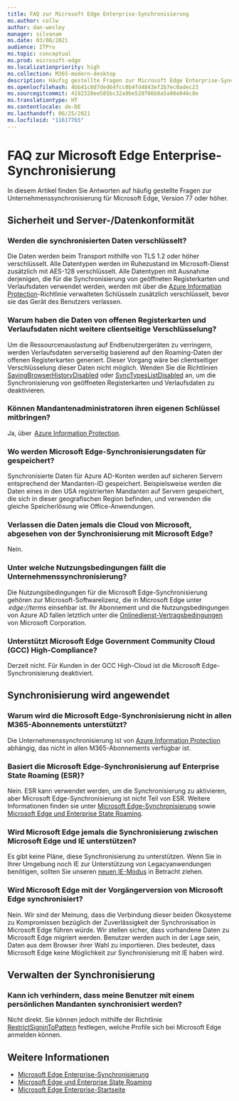 ```yaml
---
title: FAQ zur Microsoft Edge Enterprise-Synchronisierung
ms.author: collw
author: dan-wesley
manager: silvanam
ms.date: 03/08/2021
audience: ITPro
ms.topic: conceptual
ms.prod: microsoft-edge
ms.localizationpriority: high
ms.collection: M365-modern-desktop
description: Häufig gestellte Fragen zur Microsoft Edge Enterprise-Synchronisierung.
ms.openlocfilehash: 4bb41c8d7ded64fcc0b4fd4843ef2b7ec0adec23
ms.sourcegitcommit: 4192328ee585bc32a9be528766b8a5a98e046c8e
ms.translationtype: HT
ms.contentlocale: de-DE
ms.lasthandoff: 06/25/2021
ms.locfileid: "11617765"
---
```

# <a name="microsoft-edge-enterprise-sync-faq"></a>FAQ zur Microsoft Edge Enterprise-Synchronisierung

In diesem Artikel finden Sie Antworten auf häufig gestellte Fragen zur Unternehmenssynchronisierung für Microsoft Edge, Version 77 oder höher.

## <a name="security-and-serverdata-compliance"></a>Sicherheit und Server-/Datenkonformität

### <a name="is-the-synced-data-encrypted"></a>Werden die synchronisierten Daten verschlüsselt?

Die Daten werden beim Transport mithilfe von TLS 1.2 oder höher verschlüsselt. Alle Datentypen werden im Ruhezustand im Microsoft-Dienst zusätzlich mit AES-128 verschlüsselt. Alle Datentypen mit Ausnahme derjenigen, die für die Synchronisierung von geöffneten Registerkarten und Verlaufsdaten verwendet werden, werden mit über die [Azure Information Protection](./microsoft-edge-policies.md#restrictsignintopattern)-Richtlinie verwalteten Schlüsseln zusätzlich verschlüsselt, bevor sie das Gerät des Benutzers verlassen.

### <a name="why-dont-open-tab-and-history-data-have-more-client-side-encryption"></a>Warum haben die Daten von offenen Registerkarten und Verlaufsdaten nicht weitere clientseitige Verschlüsselung?

Um die Ressourcenauslastung auf Endbenutzergeräten zu verringern, werden Verlaufsdaten serverseitig basierend auf den Roaming-Daten der offenen Registerkarten generiert. Dieser Vorgang wäre bei clientseitiger Verschlüsselung dieser Daten nicht möglich. Wenden Sie die Richtlinien [SavingBrowserHistoryDisabled](./microsoft-edge-policies.md#savingbrowserhistorydisabled) oder [SyncTypesListDisabled](./microsoft-edge-policies.md#synctypeslistdisabled) an, um die Synchronisierung von geöffneten Registerkarten und Verlaufsdaten zu deaktivieren.

### <a name="can-tenant-admins-bring-their-own-key"></a>Können Mandantenadministratoren ihren eigenen Schlüssel mitbringen?

Ja, über  [Azure Information Protection](https://azure.microsoft.com/services/information-protection/).

### <a name="where-is-microsoft-edge-sync-data-stored"></a>Wo werden Microsoft Edge-Synchronisierungsdaten für gespeichert?

Synchronisierte Daten für Azure AD-Konten werden auf sicheren Servern entsprechend der Mandanten-ID gespeichert. Beispielsweise werden die Daten eines in den USA registrierten Mandanten auf Servern gespeichert, die sich in dieser geografischen Region befinden, und verwenden die gleiche Speicherlösung wie Office-Anwendungen.

### <a name="does-the-data-ever-leave-microsofts-cloud-aside-from-syncing-to-microsoft-edge"></a>Verlassen die Daten jemals die Cloud von Microsoft, abgesehen von der Synchronisierung mit Microsoft Edge?

Nein.

### <a name="what-terms-of-service-does-enterprise-sync-fall-under"></a>Unter welche Nutzungsbedingungen fällt die Unternehmenssynchronisierung?

Die Nutzungsbedingungen für die Microsoft Edge-Synchronisierung gehören zur Microsoft-Softwarelizenz, die in Microsoft Edge unter  *edge://terms* einsehbar ist. Ihr Abonnement und die Nutzungsbedingungen von Azure AD fallen letztlich unter die [Onlinedienst-Vertragsbedingungen](https://www.microsoft.com/licensing/product-licensing/products) von Microsoft Corporation.

### <a name="does-microsoft-edge-support-government-community-cloud-gcc-high-compliance"></a>Unterstützt Microsoft Edge Government Community Cloud (GCC) High-Compliance?

Derzeit nicht. Für Kunden in der GCC High-Cloud ist die Microsoft Edge-Synchronisierung deaktiviert.

## <a name="applying-sync"></a>Synchronisierung wird angewendet

### <a name="why-isnt-microsoft-edge-sync-supported-in-all-m365-subscriptions"></a>Warum wird die Microsoft Edge-Synchronisierung nicht in allen M365-Abonnements unterstützt?

Die Unternehmenssynchronisierung ist von [Azure Information Protection](https://azure.microsoft.com/services/information-protection/) abhängig, das nicht in allen M365-Abonnements verfügbar ist.

### <a name="is-microsoft-edge-sync-based-on-enterprise-state-roaming"></a>Basiert die Microsoft Edge-Synchronisierung auf Enterprise State Roaming (ESR)?

Nein. ESR kann verwendet werden, um die Synchronisierung zu aktivieren, aber Microsoft Edge-Synchronisierung ist nicht Teil von ESR. Weitere Informationen finden sie unter [Microsoft Edge-Synchronisierung](/DeployEdge/microsoft-edge-enterprise-sync) sowie [Microsoft Edge und Enterprise State Roaming](/DeployEdge/microsoft-edge-enterprise-state-roaming).

### <a name="will-microsoft-edge-ever-support-syncing-between-microsoft-edge-and-ie"></a>Wird Microsoft Edge jemals die Synchronisierung zwischen Microsoft Edge und IE unterstützen?

Es gibt keine Pläne, diese Synchronisierung zu unterstützen. Wenn Sie in Ihrer Umgebung noch IE zur Unterstützung von Legacyanwendungen benötigen, sollten Sie unseren [neuen IE-Modus](./edge-ie-mode.md) in Betracht ziehen.

### <a name="will-microsoft-edge-sync-with-microsoft-edge-legacy"></a>Wird Microsoft Edge mit der Vorgängerversion von Microsoft Edge synchronisiert?

Nein. Wir sind der Meinung, dass die Verbindung dieser beiden Ökosysteme zu Kompromissen bezüglich der Zuverlässigkeit der Synchronisation in Microsoft Edge führen würde. Wir stellen sicher, dass vorhandene Daten zu Microsoft Edge migriert werden. Benutzer werden auch in der Lage sein, Daten aus dem Browser ihrer Wahl zu importieren. Dies bedeutet, dass Microsoft Edge keine Möglichkeit zur Synchronisierung mit IE haben wird.

## <a name="managing-sync"></a>Verwalten der Synchronisierung

### <a name="is-it-possible-to-stop-my-users-from-syncing-with-a-personal-tenant"></a>Kann ich verhindern, dass meine Benutzer mit einem persönlichen Mandanten synchronisiert werden?

Nicht direkt. Sie können jedoch mithilfe der Richtlinie [RestrictSigninToPattern](./microsoft-edge-policies.md#restrictsignintopattern) festlegen, welche Profile sich bei Microsoft Edge anmelden können.

## <a name="see-also"></a>Weitere Informationen

- [Microsoft Edge Enterprise-Synchronisierung](microsoft-edge-enterprise-sync.md)
- [Microsoft Edge und Enterprise State Roaming](microsoft-edge-enterprise-state-roaming.md)
- [Microsoft Edge Enterprise-Startseite](https://aka.ms/EdgeEnterprise)